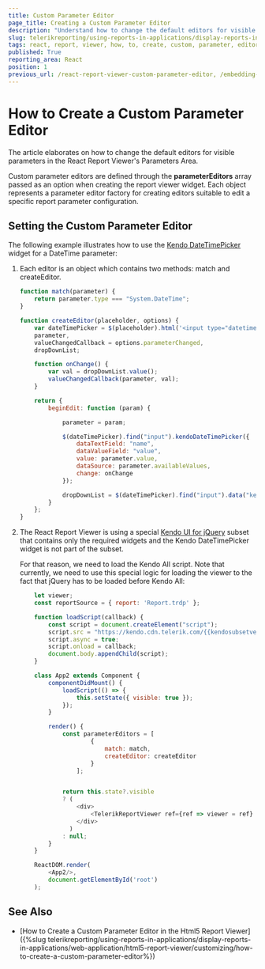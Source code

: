 ```yaml
---
title: Custom Parameter Editor
page_title: Creating a Custom Parameter Editor
description: "Understand how to change the default editors for visible parameters in the React Report Viewer's Parameters Area, using the provided steps and sample code snippets."
slug: telerikreporting/using-reports-in-applications/display-reports-in-applications/web-application/react-report-viewer/customizing/how-to-create-a-custom-parameter-editor
tags: react, report, viewer, how, to, create, custom, parameter, editor
published: True
reporting_area: React
position: 1
previous_url: /react-report-viewer-custom-parameter-editor, /embedding-reports/display-reports-in-applications/web-application/react-report-viewer/customizing/
---
```


# How to Create a Custom Parameter Editor

The article elaborates on how to change the default editors for visible parameters in the React Report Viewer's Parameters Area.

Custom parameter editors are defined through the **parameterEditors** array passed as an option when creating the report viewer widget. Each object represents a parameter editor factory for creating editors suitable to edit a specific report parameter configuration.

## Setting the Custom Parameter Editor

The following example illustrates how to use the [Kendo DateTimePicker](https://demos.telerik.com/kendo-ui/datetimepicker/index) widget for a DateTime parameter:

1.  Each editor is an object which contains two methods: match and createEditor.

    ```JavaScript
    function match(parameter) {
    	return parameter.type === "System.DateTime";
    }

    function createEditor(placeholder, options) {
    	var dateTimePicker = $(placeholder).html('<input type="datetime"/>'),
    	parameter,
    	valueChangedCallback = options.parameterChanged,
    	dropDownList;

    	function onChange() {
    		var val = dropDownList.value();
    		valueChangedCallback(parameter, val);
    	}

    	return {
    		beginEdit: function (param) {

    			parameter = param;

    			$(dateTimePicker).find("input").kendoDateTimePicker({
    				dataTextField: "name",
    				dataValueField: "value",
    				value: parameter.value,
    				dataSource: parameter.availableValues,
    				change: onChange
    			});

    			dropDownList = $(dateTimePicker).find("input").data("kendoDateTimePicker");
    		}
    	};
    }
    ```

1.  The React Report Viewer is using a special [Kendo UI for jQuery](https://www.telerik.com/kendo-jquery-ui) subset that contains only the required widgets and the Kendo DateTimePicker widget is not part of the subset.

    For that reason, we need to load the Kendo All script. Note that currently, we need to use this special logic for loading the viewer to the fact that jQuery has
    to be loaded before Kendo All:

    ```JavaScript
        let viewer;
        const reportSource = { report: 'Report.trdp' };

        function loadScript(callback) {
        	const script = document.createElement("script");
        	script.src = "https://kendo.cdn.telerik.com/{{kendosubsetversion}}/js/kendo.all.min.js";
        	script.async = true;
        	script.onload = callback;
        	document.body.appendChild(script);
        }

        class App2 extends Component {
        	componentDidMount() {
        		loadScript(() => {
        			this.setState({ visible: true });
        		});
        	}

        	render() {
        		const parameterEditors = [
        				{
        					match: match,
        					createEditor: createEditor
        				}
        			];


        		return this.state?.visible
        		? (
        			<div>
        				<TelerikReportViewer ref={ref => viewer = ref} reportSource={reportSource} parameterEditors={parameterEditors} />
        			</div>
        		  )
        		: null;
        	}
        }

        ReactDOM.render(
        	<App2/>,
        	document.getElementById('root')
        );
    ```

## See Also

- [How to Create a Custom Parameter Editor in the Html5 Report Viewer]({%slug telerikreporting/using-reports-in-applications/display-reports-in-applications/web-application/html5-report-viewer/customizing/how-to-create-a-custom-parameter-editor%})
